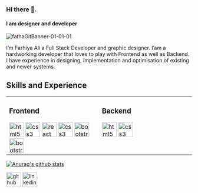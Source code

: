 ### Hi there 👋.
#### I am designer and developer

![fathaGitBanner-01-01-01](https://user-images.githubusercontent.com/54309710/102718127-cd58eb00-42e6-11eb-9640-9b357ed2ed63.png)


I’m Farhiya Ali a Full Stack Developer and graphic designer. I’am a hardworking developer that loves to play with Frontend as well as Backend. I have experience in designing, implementation and optimisation of existing and newer systems.

## Skills and Experience 
<table>
  <tbody>
     <tr>
    <td valign="top" width="33%">
      <h3>Frontend</h3>
      <img src='https://cdn.jsdelivr.net/npm/simple-icons@3.0.1/icons/html5.svg' alt='html5' height='40' >
      <img src='https://cdn.jsdelivr.net/npm/simple-icons@3.0.1/icons/css3.svg' alt='css3' height='40'color='red'>
       <img src='https://cdn.jsdelivr.net/npm/simple-icons@3.0.1/icons/react.svg' alt='react' height='40' >
      <img src='https://cdn.jsdelivr.net/npm/simple-icons@3.0.1/icons/css3.svg' alt='css3' height='40'>
<img src='https://camo.githubusercontent.com/3523bd4e344ec5909336e3891b7511da62905e8953381f6fa69c11983e8fd9f6/68747470733a2f2f70726f66696c696e61746f722e7269736861762e6465762f736b696c6c732d6173736574732f626f6f7473747261702d706c61696e2e737667' alt='bootstrap' height='40'>
      <img src='https://camo.githubusercontent.com/3523bd4e344ec5909336e3891b7511da62905e8953381f6fa69c11983e8fd9f6/68747470733a2f2f70726f66696c696e61746f722e7269736861762e6465762f736b696c6c732d6173736574732f626f6f7473747261702d706c61696e2e737667' alt='bootstrap' height='40'>
    </td>
     <td valign="top" width="33%">
        <h3>Backend</h3>
      <img src='https://cdn.jsdelivr.net/npm/simple-icons@3.0.1/icons/html5.svg' alt='html5' height='40'>
      <img src='https://cdn.jsdelivr.net/npm/simple-icons@3.0.1/icons/css3.svg' alt='css3' height='40'>
    </td>
  </tr>
  </tbody>
 
 </table>
  



[![Anurag's github stats](https://github-readme-stats.vercel.app/api?username=fabaal)](https://github.com/anuraghazra/github-readme-stats)


[<img src='https://cdn.jsdelivr.net/npm/simple-icons@3.0.1/icons/github.svg' alt='github' height='40'>](https://github.com/https://github.com/fabaal)  [<img src='https://cdn.jsdelivr.net/npm/simple-icons@3.0.1/icons/linkedin.svg' alt='linkedin' height='40'>](https://www.linkedin.com/in/https://www.linkedin.com/in/farhiyaaaa//) 


